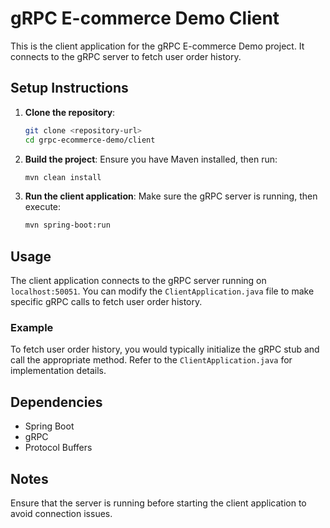 # gRPC E-commerce Demo Client

This is the client application for the gRPC E-commerce Demo project. It connects to the gRPC server to fetch user order history.

## Setup Instructions

1. **Clone the repository**:
   ```bash
   git clone <repository-url>
   cd grpc-ecommerce-demo/client
   ```

2. **Build the project**:
   Ensure you have Maven installed, then run:
   ```bash
   mvn clean install
   ```

3. **Run the client application**:
   Make sure the gRPC server is running, then execute:
   ```bash
   mvn spring-boot:run
   ```

## Usage

The client application connects to the gRPC server running on `localhost:50051`. You can modify the `ClientApplication.java` file to make specific gRPC calls to fetch user order history.

### Example

To fetch user order history, you would typically initialize the gRPC stub and call the appropriate method. Refer to the `ClientApplication.java` for implementation details.

## Dependencies

- Spring Boot
- gRPC
- Protocol Buffers

## Notes

Ensure that the server is running before starting the client application to avoid connection issues.